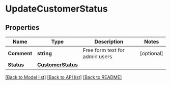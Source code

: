 # UpdateCustomerStatus

## Properties

Name | Type | Description | Notes
------------ | ------------- | ------------- | -------------
**Comment** | **string** | Free form text for admin users | [optional] 
**Status** | [**CustomerStatus**](CustomerStatus.md) |  | 

[[Back to Model list]](../README.md#documentation-for-models) [[Back to API list]](../README.md#documentation-for-api-endpoints) [[Back to README]](../README.md)


